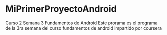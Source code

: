 # MiPrimerProyectoAndroid
Curso 2 Semana 3 Fundamentos de Android
Este prorama es el programa de la 3ra semana del curso fundamentos de android impartido por coursera
